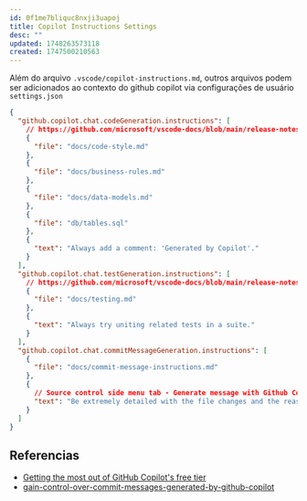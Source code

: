 ```yaml
---
id: 0f1me7bliquc8nxji3uapoj
title: Copilot Instructions Settings
desc: ""
updated: 1748263573118
created: 1747500210563
---
```


Além do arquivo `.vscode/copilot-instructions.md`, outros arquivos podem ser adicionados ao contexto do github copilot via configurações de usuário `settings.json`

```json
{
  "github.copilot.chat.codeGeneration.instructions": [
    // https://github.com/microsoft/vscode-docs/blob/main/release-notes/v1_93.md#code-generation-instructions
    {
      "file": "docs/code-style.md"
    },
    {
      "file": "docs/business-rules.md"
    },
    {
      "file": "docs/data-models.md"
    },
    {
      "file": "db/tables.sql"
    },
    {
      "text": "Always add a comment: 'Generated by Copilot'."
    }
  ],
  "github.copilot.chat.testGeneration.instructions": [
    // https://github.com/microsoft/vscode-docs/blob/main/release-notes/v1_93.md#generate-tests-based-on-test-coverage-experimental
    {
      "file": "docs/testing.md"
    },
    {
      "text": "Always try uniting related tests in a suite."
    }
  ],
  "github.copilot.chat.commitMessageGeneration.instructions": [
    {
      "file": "docs/commit-message-instructions.md"
    },
    {
      // Source control side menu tab - Generate message with Github Copilot
      "text": "Be extremely detailed with the file changes and the reason for the change. Add a hashtag to the end of the message to link to the issue number. For example: 'Fix bug in login flow by adding validation to the email field. #1234'."
    }
  ]
}
```

## Referencias

- [Getting the most out of GitHub Copilot's free tier](https://www.youtube.com/watch?v=z7JVTxiVcNk)
- [gain-control-over-commit-messages-generated-by-github-copilot](https://timdeschryver.dev/blog/gain-control-over-commit-messages-generated-by-github-copilot)

